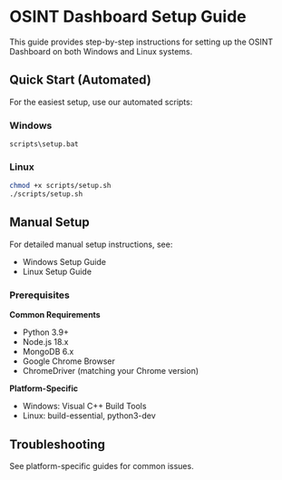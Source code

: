 # OSINT Dashboard Setup Guide

This guide provides step-by-step instructions for setting up the OSINT Dashboard on both Windows and Linux systems.

## Quick Start (Automated)

For the easiest setup, use our automated scripts:

### Windows

```batch
scripts\setup.bat
```

### Linux

```bash
chmod +x scripts/setup.sh
./scripts/setup.sh
```

## Manual Setup

For detailed manual setup instructions, see:

- Windows Setup Guide
- Linux Setup Guide

### Prerequisites

**Common Requirements**

- Python 3.9+
- Node.js 18.x
- MongoDB 6.x
- Google Chrome Browser
- ChromeDriver (matching your Chrome version)

**Platform-Specific**

- Windows: Visual C++ Build Tools
- Linux: build-essential, python3-dev

## Troubleshooting

See platform-specific guides for common issues.